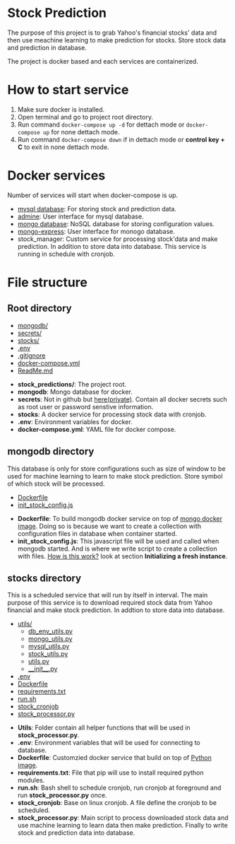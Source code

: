 # Stock Prediction

The purpose of this project is to grab Yahoo's financial stocks' data and then use meachine learning to make prediction for stocks. Store stock data and prediction in database.

The project is docker based and each services are containerized.

# How to start service

1. Make sure docker is installed.
2. Open terminal and go to project root directory.
3. Run command `docker-compose up -d` for dettach mode or `docker-compose up` for none dettach mode.
4. Run command `docker-compose down` if in dettach mode or **control key + C** to exit in none dettach mode.

# Docker services

Number of services will start when docker-compose is up.

- [mysql database](https://hub.docker.com/_/mysql): For storing stock and prediction data.
- [admine](https://hub.docker.com/_/adminer): User interface for mysql database.
- [mongo database](https://hub.docker.com/_/mongo): NoSQL database for storing configuration values.
- [mongo-express](https://hub.docker.com/_/mongo-express): User interface for monogo database.
- stock_manager: Custom service for processing stock'data and make prediction. In addition to store data into database. This service is running in schedule with cronjob.

# File structure

## Root directory

- [mongodb/](./stock_predictions/mongodb)
- [secrets/](./stock_predictions/secrets)
- [stocks/](./stock_predictions/stocks)
- [.env](./stock_predictions.env)
- [.gitignore](./stock_predictions.gitignore)
- [docker-compose.yml](./stock_predictions/docker-compose.yml)
- [ReadMe.md](./stock_predictions/ReadMe.md)

* **stock_predictions/**: The project root.
* **mongodb**: Mongo database for docker.
* **secrets**: Not in github but [here(private)](https://drive.google.com/drive/folders/16ypKrONqN92Ub2SW16mLsxj5S7-AXb74?usp=drive_link). Contain all docker secrets such as root user or password senstive information.
* **stocks**: A docker service for processing stock data with cronjob.
* **.env**: Environment variables for docker.
* **docker-compose.yml**: YAML file for docker compose.

## mongodb directory

This database is only for store configurations such as size of window to be used for machine learning to learn to make stock prediction. Store symbol of which stock will be processed.

- [Dockerfile](./mongodb/Dockerfile)
- [init_stock_config.js](./mongodb/init_stock_config.js)

* **Dockerfile**: To build mongodb docker service on top of [mongo docker image](https://hub.docker.com/_/mongo). Doing so is because we want to create a collection with configuration files in database when container started.
* **init_stock_config.js**: This javascript file will be used and called when mongodb started. And is where we write script to create a collection with files. [How is this work?](https://hub.docker.com/_/mongo) look at section **Initializing a fresh instance**.

## stocks directory

This is a scheduled service that will run by itself in interval. The main purpose of this service is to download required stock data from Yahoo financial and make stock prediction. In addtion to store data into database.

- [utils/](./stocks/utils)
  - [db_env_utils.py](./stocks/utils/db_env_utils.py)
  - [mongo_utils.py](./stocks/utils/mongo_utils.py)
  - [mysql_utils.py](./stocks/utils/mysql_utils.py)
  - [stock_utils.py](./stocks/utils/stock_utils.py)
  - [utils.py](./stocks/utils/utils.py)
  - [\_\_init\_\_.py](./stocks/utils__init__.py)
- [.env](./stocks.env)
- [Dockerfile](./stocks/Dockerfile)
- [requirements.txt](./stocks/requirements.txt)
- [run.sh](./stocks/run.sh)
- [stock_cronjob](./stocks/stock_cronjob)
- [stock_processor.py](./stocks/stock_processor.py)

* **Utils**: Folder contain all helper functions that will be used in **stock_processor.py**.
* **.env**: Environment variables that will be used for connecting to database.
* **Dockerfile**: Customzied docker service that build on top of [Python image](https://hub.docker.com/_/python).
* **requirements.txt**: File that pip will use to install required python modules.
* **run.sh**: Bash shell to schedule cronjob, run cronjob at foreground and run **stock_processor.py** once.
* **stock_cronjob**: Base on linux cronjob. A file define the cronjob to be scheduled.
* **stock_processor.py**: Main script to process downloaded stock data and use machine learning to learn data then make prediction. Finally to write stock and prediction data into database.
